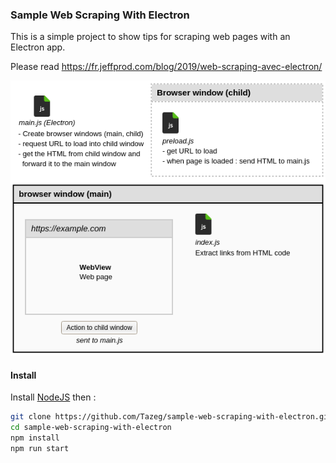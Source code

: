 ### Sample Web Scraping With Electron

This is a simple project to show tips for scraping web pages with an Electron app.

Please read https://fr.jeffprod.com/blog/2019/web-scraping-avec-electron/

![scraping](scraping.png)

#### Install

Install [NodeJS](https://nodejs.org/) then :

```bash
git clone https://github.com/Tazeg/sample-web-scraping-with-electron.git
cd sample-web-scraping-with-electron
npm install
npm run start
```
